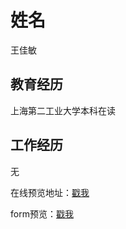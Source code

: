 # 姓名
王佳敏

## 教育经历
上海第二工业大学本科在读

## 工作经历
无

在线预览地址：[戳我](http://yittang.cn/moreProjects/)

form预览：[戳我](http://yittang.cn/moreProjects/label5/index.html)